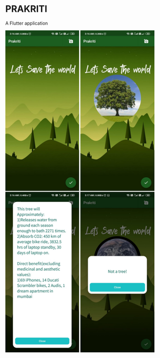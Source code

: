 # PRAKRITI
A Flutter application

<img src="images/11.jpeg" height="500">
<img src="images/12.jpeg" height="500">
<img src="images/13.jpeg" height="500">
<img src="images/14.jpeg" height="500">
